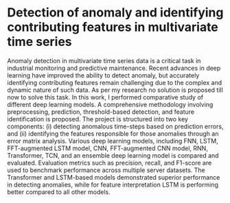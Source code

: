 # Detection of anomaly and identifying contributing features in multivariate time series
Anomaly detection in multivariate time series data is a critical task in industrial monitoring and predictive maintenance. Recent advances in deep learning have improved the ability to detect anomaly, but accurately identifying contributing features remain challenging due to the complex and dynamic nature of such data. As per my research no solution is proposed till now to solve this task. In this work, I performed comparative study of different deep learning models. A comprehensive methodology involving preprocessing, prediction, threshold-based detection, and feature identification is proposed. The project is structured into two key components: (i) detecting anomalous time-steps based on prediction errors, and (ii) identifying the features responsible for those anomalies through an error matrix analysis. Various deep learning models, including FNN, LSTM, FFT-augmented LSTM model, CNN, FFT-augmented CNN model, RNN, Transformer, TCN, and an ensemble deep learning model is compared and evaluated. Evaluation metrics such as precision, recall, and F1-score are used to benchmark performance across multiple server datasets. The Transformer and LSTM-based models demonstrated superior performance in detecting anomalies, while for feature interpretation LSTM is performing better compared to all other models.
